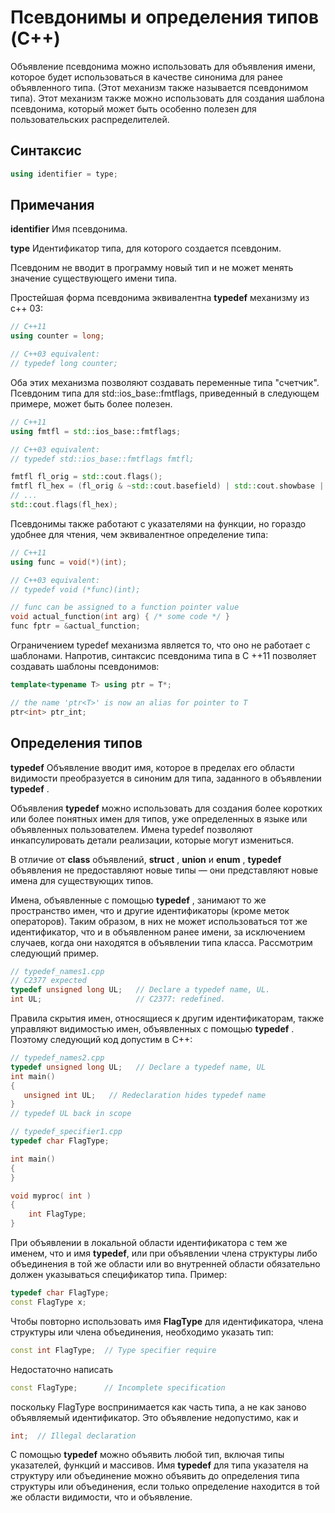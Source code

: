 # Псевдонимы и определения типов (C++)

Объявление псевдонима можно использовать для объявления имени, которое будет использоваться в качестве синонима для ранее объявленного типа. (Этот механизм также называется псевдонимом типа). Этот механизм также можно использовать для создания шаблона псевдонима, который может быть особенно полезен для пользовательских распределителей.

## Синтаксис

```c++
using identifier = type;
```
## Примечания
**identifier**
Имя псевдонима.

**type**
Идентификатор типа, для которого создается псевдоним.

Псевдоним не вводит в программу новый тип и не может менять значение существующего имени типа.

Простейшая форма псевдонима эквивалентна **typedef** механизму из c++ 03:

```c++
// C++11
using counter = long;

// C++03 equivalent:
// typedef long counter;
```
Оба этих механизма позволяют создавать переменные типа "счетчик". Псевдоним типа для std::ios_base::fmtflags, приведенный в следующем примере, может быть более полезен.

```c++
// C++11
using fmtfl = std::ios_base::fmtflags;

// C++03 equivalent:
// typedef std::ios_base::fmtflags fmtfl;

fmtfl fl_orig = std::cout.flags();
fmtfl fl_hex = (fl_orig & ~std::cout.basefield) | std::cout.showbase | std::cout.hex;
// ...
std::cout.flags(fl_hex);
```
Псевдонимы также работают с указателями на функции, но гораздо удобнее для чтения, чем эквивалентное определение типа:

```c++
// C++11
using func = void(*)(int);

// C++03 equivalent:
// typedef void (*func)(int);

// func can be assigned to a function pointer value
void actual_function(int arg) { /* some code */ }
func fptr = &actual_function;
```
Ограничением typedef механизма является то, что оно не работает с шаблонами. Напротив, синтаксис псевдонима типа в C ++11 позволяет создавать шаблоны псевдонимов:

```c++
template<typename T> using ptr = T*;

// the name 'ptr<T>' is now an alias for pointer to T
ptr<int> ptr_int;
```

## Определения типов
**typedef**   Объявление вводит имя, которое в пределах его области видимости преобразуется в синоним для типа, заданного в объявлении **typedef** .

Объявления **typedef** можно использовать для создания более коротких или более понятных имен для типов, уже определенных в языке или объявленных пользователем. Имена typedef позволяют инкапсулировать детали реализации, которые могут измениться.

В отличие от **class** объявлений, **struct** , **union** и **enum** , **typedef** объявления не предоставляют новые типы — они представляют новые имена для существующих типов.

Имена, объявленные с помощью **typedef** , занимают то же пространство имен, что и другие идентификаторы (кроме меток операторов). Таким образом, в них не может использоваться тот же идентификатор, что и в объявленном ранее имени, за исключением случаев, когда они находятся в объявлении типа класса. Рассмотрим следующий пример.

```c++
// typedef_names1.cpp
// C2377 expected
typedef unsigned long UL;   // Declare a typedef name, UL.
int UL;                     // C2377: redefined.
```
Правила скрытия имен, относящиеся к другим идентификаторам, также управляют видимостью имен, объявленных с помощью **typedef** . Поэтому следующий код допустим в C++:

```c++
// typedef_names2.cpp
typedef unsigned long UL;   // Declare a typedef name, UL
int main()
{
   unsigned int UL;   // Redeclaration hides typedef name
}
// typedef UL back in scope
```
```c++
// typedef_specifier1.cpp
typedef char FlagType;

int main()
{
}

void myproc( int )
{
    int FlagType;
}
```
При объявлении в локальной области идентификатора с тем же именем, что и имя **typedef**, или при объявлении члена структуры либо объединения в той же области или во внутренней области обязательно должен указываться спецификатор типа. Пример:

```c++
typedef char FlagType;
const FlagType x;
```
Чтобы повторно использовать имя **FlagType** для идентификатора, члена структуры или члена объединения, необходимо указать тип:

```c++
const int FlagType;  // Type specifier require
```
Недостаточно написать

```c++
const FlagType;      // Incomplete specification
```
поскольку FlagType воспринимается как часть типа, а не как заново объявляемый идентификатор. Это объявление недопустимо, как и

```c++
int;  // Illegal declaration
```
С помощью **typedef** можно объявить любой тип, включая типы указателей, функций и массивов. Имя **typedef** для типа указателя на структуру или объединение можно объявить до определения типа структуры или объединения, если только определение находится в той же области видимости, что и объявление.



